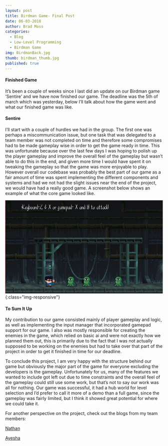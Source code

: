 ```yaml
---
layout: post
title: Birdman Game- Final Post
date: 06-03-2018
author: Brad Moss
categories:
  - Blog
  - Low-Level Programming
  - Birdman Game
img: BirdmanBack.jpg
thumb: birdman_thumb.jpg
published: true
---
```

#### Finished Game

It’s been a couple of weeks since I last did an update on our Birdman game ‘Sentire’ and we have now finished our game. The deadline was the 5th of march which was yesterday, below I’ll talk about how the game went and what our finished game was like.

<!--more-->

#### Sentire

I’ll start with a couple of hurdles we had in the group. The first one was perhaps a miscommunication issue, but one task that was delegated to a team member was not completed on time and therefore some compromises had to be made gameplay wise in order to get the game ready in time. This was unfortunate because over the last few days I was hoping to polish up the player gameplay and improve the overall feel of the gameplay but wasn’t able to do this in the end, and given more time I would have spent it on tweaking the gameplay so that the game was more enjoyable to play. However overall our codebase was probably the best part of our game as a fair amount of time was spent implementing the different components and systems and had we not had the slight issues near the end of the project, we would have had a really good game. A screenshot below shows an example of what the core game looked like.

![Sentire]( /assets/img/blog/Sentire2.png){:class="img-responsive"}

#### To Sum It Up

My contribution to our game consisted mainly of player gameplay and logic, as well as implementing the input manager that incorporated gamepad support for our game. I also was mostly responsible for creating the enemies in the game,  which relied on basic ai and were not exactly how we planned them out, this is primarily due to the fact that I was not actually supposed to be working on the enemies but had to take over that part of the project in order to get it finished in time for our deadline.

To conclude this project, I am very happy with the structure behind our game but obviously the major part of the game for everyone excluding the developers is the gameplay. Unfortunately for us, many of the features we wanted to include got left out due to time constraints and the overall feel of the gameplay could still use some work, but that’s not to say our work was all for nothing. Our game was successful, it had a hub world for level selection and I’d prefer to call it more of a demo than a full game, since the gameplay was fairly limited, but I think it showed great potential for where we could take it. 

For another perspective on the project, check out the blogs from my team members:

[Nathan](https://n86-64.github.io/blog/)

[Ayesha](https://a13-houghtonthompson.github.io/posts/)


